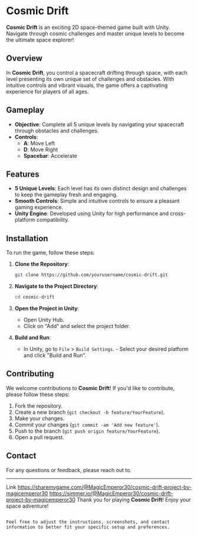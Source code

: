 
# Cosmic Drift

**Cosmic Drift** is an exciting 2D space-themed game built with Unity. Navigate through cosmic challenges and master unique levels to become the ultimate space explorer!

## Overview

In **Cosmic Drift**, you control a spacecraft drifting through space, with each level presenting its own unique set of challenges and obstacles. With intuitive controls and vibrant visuals, the game offers a captivating experience for players of all ages.

## Gameplay

- **Objective**: Complete all 5 unique levels by navigating your spacecraft through obstacles and challenges.
- **Controls**:
  - **A**: Move Left
  - **D**: Move Right
  - **Spacebar**: Accelerate

## Features

- **5 Unique Levels**: Each level has its own distinct design and challenges to keep the gameplay fresh and engaging.
- **Smooth Controls**: Simple and intuitive controls to ensure a pleasant gaming experience.
- **Unity Engine**: Developed using Unity for high performance and cross-platform compatibility.

## Installation

To run the game, follow these steps:

1. **Clone the Repository**:
   ```sh
   git clone https://github.com/yourusername/cosmic-drift.git
   ```
   
2. **Navigate to the Project Directory**:
   ```sh
   cd cosmic-drift
   ```

3. **Open the Project in Unity**:
   - Open Unity Hub.
   - Click on "Add" and select the project folder.

4. **Build and Run**:
   - In Unity, go to `File` > `Build Settings`.   - Select your desired platform and click "Build and Run".


## Contributing

We welcome contributions to **Cosmic Drift**! If you'd like to contribute, please follow these steps:

1. Fork the repository.
2. Create a new branch (`git checkout -b feature/YourFeature`).
3. Make your changes.
4. Commit your changes (`git commit -am 'Add new feature'`).
5. Push to the branch (`git push origin feature/YourFeature`).
6. Open a pull request.

## Contact

For any questions or feedback, please reach out to[](piyushsasane30@gmail.com).

---
Link
https://sharemygame.com/@MagicEmperor30/cosmic-drift-project-by-magicemperor30
https://simmer.io/@MagicEmperor30/cosmic-drift-project-by-magicemperor30 
Thank you for playing **Cosmic Drift**! Enjoy your space adventure!

```

Feel free to adjust the instructions, screenshots, and contact information to better fit your specific setup and preferences.

